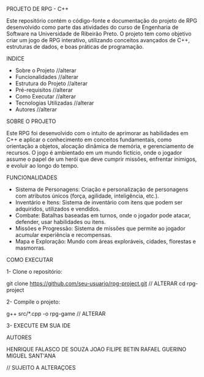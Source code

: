 PROJETO DE RPG - C++

Este repositório contém o código-fonte e documentação do projeto de RPG desenvolvido como parte das atividades do curso de Engenharia de Software na Universidade de Ribeirão Preto. O projeto tem como objetivo criar um jogo de RPG interativo, utilizando conceitos avançados de C++, estruturas de dados, e boas práticas de programação.

  INDICE

-  Sobre o Projeto //alterar
-  Funcionalidades //alterar
-  Estrutura do Projeto //alterar
-  Pré-requisitos //alterar
-  Como Executar //alterar
-  Tecnologias Utilizadas //alterar
-  Autores //alterar

  SOBRE O PROJETO

Este RPG foi desenvolvido com o intuito de aprimorar as habilidades em C++ e aplicar o conhecimento em conceitos fundamentais, como orientação a objetos, alocação dinâmica de memória, e gerenciamento de recursos. O jogo é ambientado em um mundo fictício, onde o jogador assume o papel de um herói que deve cumprir missões, enfrentar inimigos, e evoluir ao longo do tempo.

  FUNCIONALIDADES

-  Sistema de Personagens: Criação e personalização de personagens com atributos únicos (força, agilidade, inteligência, etc.).
-  Inventário e Itens: Sistema de inventário com itens que podem ser adquiridos, utilizados e vendidos.
-  Combate: Batalhas baseadas em turnos, onde o jogador pode atacar, defender, usar habilidades ou itens.
-  Missões e Progressão: Sistema de missões que permite ao jogador acumular experiência e recompensas.
-  Mapa e Exploração: Mundo com áreas exploráveis, cidades, florestas e masmorras.

  COMO EXECUTAR

  1- Clone o repositório:
  
git clone https://github.com/seu-usuario/rpg-project.git           // ALTERAR
cd rpg-project

  2- Compile o projeto:

  g++ src/*.cpp -o rpg-game                  // ALTERAR

  3- EXECUTE EM SUA IDE

  AUTORES

  HENRIQUE FALASCO DE SOUZA
  JOAO FILIPE BETIN
  RAFAEL GUERINO
  MIGUEL SANT'ANA


  // SUJEITO A ALTERAÇOES

  

  








